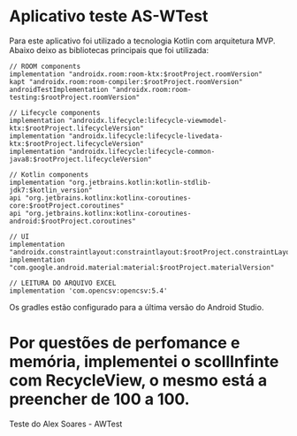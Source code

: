# Aplicativo teste AS-WTest

Para este aplicativo foi utilizado a tecnologia Kotlin com arquitetura MVP.
Abaixo deixo as bibliotecas principais que foi utilizada:

    // ROOM components
    implementation "androidx.room:room-ktx:$rootProject.roomVersion"
    kapt "androidx.room:room-compiler:$rootProject.roomVersion"
    androidTestImplementation "androidx.room:room-testing:$rootProject.roomVersion"

    // Lifecycle components
    implementation "androidx.lifecycle:lifecycle-viewmodel-ktx:$rootProject.lifecycleVersion"
    implementation "androidx.lifecycle:lifecycle-livedata-ktx:$rootProject.lifecycleVersion"
    implementation "androidx.lifecycle:lifecycle-common-java8:$rootProject.lifecycleVersion"

    // Kotlin components
    implementation "org.jetbrains.kotlin:kotlin-stdlib-jdk7:$kotlin_version"
    api "org.jetbrains.kotlinx:kotlinx-coroutines-core:$rootProject.coroutines"
    api "org.jetbrains.kotlinx:kotlinx-coroutines-android:$rootProject.coroutines"

    // UI
    implementation "androidx.constraintlayout:constraintlayout:$rootProject.constraintLayoutVersion"
    implementation "com.google.android.material:material:$rootProject.materialVersion"
    
    // LEITURA DO ARQUIVO EXCEL
    implementation 'com.opencsv:opencsv:5.4'

Os gradles estão configurado para a última versão do Android Studio. 

# Por questões de perfomance e memória, implementei o scollInfinte com RecycleView, o mesmo está a preencher de 100 a 100.

Teste do Alex Soares - AWTest
